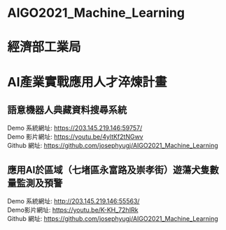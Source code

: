 # AIGO2021_Machine_Learning
# 經濟部工業局
# AI產業實戰應用人才淬煉計畫


## 語意機器人典藏資料搜尋系統
Demo 系統網址: https://203.145.219.146:59757/ <br>
Demo 影片網址: https://youtu.be/4yltKf2tNGwv <br>
Github 網址: https://github.com/josephyugj/AIGO2021_Machine_Learning <br>

## 應用AI於區域（七堵區永富路及崇孝街）遊蕩犬隻數量監測及預警

Demo 系統網址: http://203.145.219.146:55563/ <br>
Demo影片網址: https://youtu.be/K-KH_72hIRk <br>
Github 網址: https://github.com/josephyugj/AIGO2021_Machine_Learning <br>
